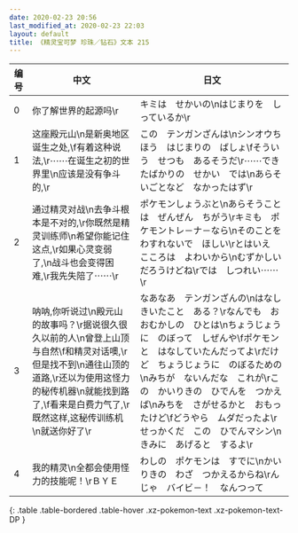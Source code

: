 ```yaml
---
date: 2020-02-23 20:56
last_modified_at: 2020-02-23 22:03
layout: default
title: 《精灵宝可梦 珍珠／钻石》文本 215
---
```

| 编号 | 中文 | 日文 |
| ---- | ---- | ---- |
| 0 | 你了解世界的起源吗\r | キミは　せかいの\nはじまりを　しっているか\r |
| 1 | 这座殿元山\n是新奥地区诞生之处,\f有着这种说法,\r⋯⋯在诞生之初的世界里\n应该是没有争斗的,\r | この　テンガンざんは\nシンオウちほう　はじまりの　ばしょ\fそういう　せつも　あるそうだ\r⋯⋯できたばかりの　せかい　では\nあらそいごとなど　なかったはず\r |
| 2 | 通过精灵对战\n去争斗根本是不对的,\r你既然是精灵训练师\n希望你能记住这点,\r如果心灵变弱了,\n战斗也会变得困难,\r我先失陪了⋯⋯\r | ポケモンしょうぶと\nあらそうことは　ぜんぜん　ちがう\rキミも　ポケモントレ－ナ－なら\nそのことを　わすれないで　ほしい\rとはいえ　こころは　よわいから\nむずかしい　だろうけどね\rでは　しつれい⋯⋯\r |
| 3 | 呐呐,你听说过\n殿元山的故事吗？\r据说很久很久以前的人\n曾登上山顶与自然\f和精灵对话噢,\r但是找不到\n通往山顶的道路,\r还以为使用这怪力的秘传机器\n就能找到路了,\f看来是白费力气了,\r既然这样,这秘传训练机\n就送你好了\r | なあなあ　テンガンざんの\nはなし　きいたこと　ある？\rなんでも　おおむかしの　ひとは\nちょうじょうに　のぼって　しぜんや\fポケモンと　はなしていたんだってよ\rだけど　ちょうじょうに　のぼるための\nみちが　ないんだな　これが\rこの　かいりきの　ひでんを　つかえば\nみちを　さがせるかと　おもったけど\fどうやら　ムダだったよ\rせっかくだ　この　ひでんマシン\nきみに　あげると　するよ\r |
| 4 | 我的精灵\n全都会使用怪力的技能呢！\rＢＹＥ | わしの　ポケモンは　すでに\nかいりきの　わざ　つかえるからね\rんじゃ　バイビ－！　なんつって |
{: .table .table-bordered .table-hover .xz-pokemon-text .xz-pokemon-text-DP }